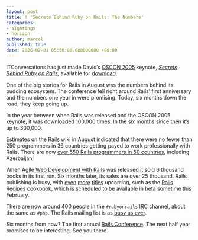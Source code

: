 ```yaml
---
layout: post
title: ! 'Secrets Behind Ruby on Rails: The Numbers'
categories:
- sightings
- horizon
author: marcel
published: true
date: 2006-02-01 05:50:00.000000000 +00:00
---
```

<p>ITConversations has just made David&#8217;s <a href="http://conferences.oreillynet.com/os2005/"><span class="caps">OSCON</span> 2005</a> keynote, <a href="http://www.itconversations.com/shows/detail658.html"><em>Secrets Behind Ruby on Rails</em></a>, available for <a href="http://www.itconversations.com/audio/download/ITConversations-658.mp3">download</a>.</p>
<p>One of the big stories for Rails in August was the numbers behind its budding ecosystem. The conference fell right around Rails&#8217; first anniversary and the numbers one year in were promising. Today, six months down the road, they keep going up.</p>
<p>In the year between when Rails was released and the <span class="caps">OSCON</span> 2005 keynote, it was downloaded 100,000 times. In the six months since then it&#8217;s up to 300,000.</p>
<p>Estimates on the Rails wiki in August indicated that there were no fewer than 250 programmers in 36 countries getting payed to work professionally with Rails. There are now <a href="http://wiki.rubyonrails.org/rails/pages/WorkingProfessionallyWithRails">over 550 Rails programmers in 50 countries</a>, including Azerbaijan!</p>
<p>When <a href="http://www.pragmaticprogrammer.com/titles/rails/">Agile Web Development with Rails</a> was released it sold 6 thousand books in its first run. Six months later, its sales are over 25 thousand. Rails publishing is busy, with <a href="http://weblog.rubyonrails.com/articles/2006/01/23/oreillys-first-rails-book-premieres-in-beta-form">even</a> <a href="http://weblog.rubyonrails.org/articles/2005/12/17/ruby-for-rails-ruby-techniques-for-rails-developers">more</a> <a href="http://weblog.rubyonrails.com/articles/2006/01/14/rapid-web-development-mit-ruby-on-rails">titles</a> upcoming, such as the <a href="http://www.pragmaticprogrammer.com/titles/fr_rr/">Rails Recipes</a> cookbook, which is scheduled to be available in beta sometime this February.</p>
<p>There are now around 400 people in the <code>#rubyonrails</code> <span class="caps">IRC</span> channel, about the same as <code>#php</code>. The Rails mailing list is as <a href="http://blog.inquirylabs.com/wp-content/uploads/2006/01/Rails%20and%20PHP%20mailing%20lists.png">busy as ever</a>.</p>
<p>Six months from now? The first annual <a href="http://railsconf.org">Rails Conference</a>. The next half year promises to be interesting. See you there.</p>